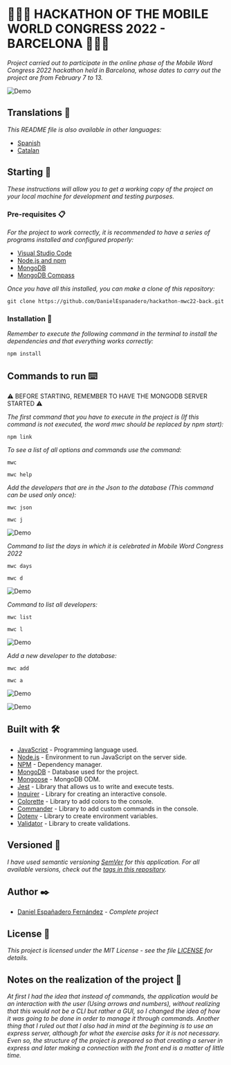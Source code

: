 # 🧑🏻‍💻 HACKATHON OF THE MOBILE WORLD CONGRESS 2022 - BARCELONA 🧑🏻‍💻

_Project carried out to participate in the online phase of the Mobile Word Congress 2022 hackathon held in Barcelona, whose dates to carry out the project are from February 7 to 13._

![Demo](https://github.com/DanielEspanadero/hackathon-mwc22-back/blob/develop/docs/mwc22back.png)

## Translations 💬
_This README file is also available in other languages:_
- [Spanish](https://github.com/DanielEspanadero/hackathon-mwc22-back/blob/develop/docs/README-es.md)
- [Catalan](https://github.com/DanielEspanadero/hackathon-mwc22-back/blob/develop/docs/README-cat.md)

## Starting 🚀
_These instructions will allow you to get a working copy of the project on your local machine for development and testing purposes._

### Pre-requisites 📋
_For the project to work correctly, it is recommended to have a series of programs installed and configured properly:_
- [Visual Studio Code](https://code.visualstudio.com/download)
- [Node.js and npm](https://nodejs.org/es/)
- [MongoDB](https://docs.mongodb.com/manual/installation/)
- [MongoDB Compass](https://www.mongodb.com/products/compass)

_Once you have all this installed, you can make a clone of this repository:_
```
git clone https://github.com/DanielEspanadero/hackathon-mwc22-back.git
```

### Installation 🔧
_Remember to execute the following command in the terminal to install the dependencies and that everything works correctly:_
```
npm install
```

## Commands to run ⌨️

⚠️ BEFORE STARTING, REMEMBER TO HAVE THE MONGODB SERVER STARTED ⚠️

_The first command that you have to execute in the project is (If this command is not executed, the word mwc should be replaced by npm start):_
```
npm link
```

_To see a list of all options and commands use the command:_
```
mwc
```
```
mwc help
```

_Add the developers that are in the Json to the database (This command can be used only once):_
```
mwc json
```
```
mwc j
```

![Demo](https://github.com/DanielEspanadero/hackathon-mwc22-back/blob/develop/docs/mwc%20json.png)

_Command to list the days in which it is celebrated in Mobile Word Congress 2022_
```
mwc days
```
```
mwc d
```

![Demo](https://github.com/DanielEspanadero/hackathon-mwc22-back/blob/develop/docs/mwc-days.png)

_Command to list all developers:_
```
mwc list
```
```
mwc l
```

![Demo](https://github.com/DanielEspanadero/hackathon-mwc22-back/blob/develop/docs/mwc-list.png)

_Add a new developer to the database:_
```
mwc add
```
```
mwc a
```

![Demo](https://github.com/DanielEspanadero/hackathon-mwc22-back/blob/develop/docs/mwc-add.png)

![Demo](https://github.com/DanielEspanadero/hackathon-mwc22-back/blob/develop/docs/mwc-added.png)


## Built with 🛠️
* [JavaScript](https://developer.mozilla.org/es/docs/Web/JavaScript) - Programming language used.
* [Node.js](https://nodejs.org/es/docs/) - Environment to run JavaScript on the server side.
* [NPM](https://www.npmjs.com/) - Dependency manager.
* [MongoDB](https://docs.mongodb.com/) - Database used for the project.
* [Mongoose](https://mongoosejs.com/docs/guide.html) - MongoDB ODM.
* [Jest](https://jestjs.io/docs/getting-started) - Library that allows us to write and execute tests.
* [Inquirer](https://github.com/SBoudrias/Inquirer.js) - Library for creating an interactive console.
* [Colorette](https://github.com/jorgebucaran/colorette) - Library to add colors to the console.
* [Commander](https://www.npmjs.com/package/commander) - Library to add custom commands in the console.
* [Dotenv](https://www.npmjs.com/package/dotenv) - Library to create environment variables.
* [Validator](https://www.npmjs.com/package/validator) - Library to create validations.

## Versioned 📌
_I have used semantic versioning [SemVer](http://semver.org/) for this application. For all available versions, check out the [tags in this repository](https://github.com/DanielEspanadero/hackathon-mwc22-back/tags)._

## Author ✒️
* [Daniel Españadero Fernández](https://github.com/DanielEspanadero) - *Complete project*

## License 📄
_This project is licensed under the MIT License - see the file [LICENSE](https://github.com/DanielEspanadero/hackathon-mwc22-back/blob/develop/LICENSE) for details._


## Notes on the realization of the project 📝

_At first I had the idea that instead of commands, the application would be an interaction with the user (Using arrows and numbers), without realizing that this would not be a CLI but rather a GUI, so I changed the idea of how it was going to be done in order to manage it through commands. Another thing that I ruled out that I also had in mind at the beginning is to use an express server, although for what the exercise asks for it is not necessary. Even so, the structure of the project is prepared so that creating a server in express and later making a connection with the front end is a matter of little time._